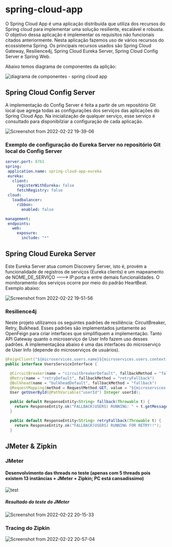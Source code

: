 # spring-cloud-app

O Spring Cloud App é uma aplicação distribuída que utiliza dos recursos do Spring cloud para implementar uma solução resiliente, escalável e robusta. O objetivo dessa aplicação é implementar os requisitos não funcionais citados anteriormente. Nesta aplicação fazemos uso de vários recursos do ecossistema Spring. Os principais recursos usados são Spring Cloud Gateway, Resilience4j, Spring Cloud Eureka Server, Spring Cloud Config Server e Spring Web.

Abaixo temos diagrama de componentes da aplição:

![diagrama de componentes - spring cloud app](https://user-images.githubusercontent.com/52352222/155230401-658e3025-0083-4819-b323-116362e34f4d.png)

## Spring Cloud Config Server
 A implementação do Config Server é feita a partir de um repositório Git local que agrega todas as configurações dos serviços das aplicações do Spring Cloud App. Na inicialização de qualquer serviço, esse serviço é consultado para disponibilziar a configuração de cada aplicação.

 ![Screenshot from 2022-02-22 19-39-06](https://user-images.githubusercontent.com/52352222/155231559-a1331ef0-9475-47d4-8b82-ddbb67e6d88f.png)
 
 ### Exemplo de configuração do Eureka Server no repositório Git local do Config Server
 ```yaml
 server.port: 8761
spring:
  application.name: spring-cloud-app-eureka
  eureka:
    client:
      registerWithEureka: false
      fetchRegistry: false
  cloud:
    loadbalancer:
      ribbon:
        enabled: false

management:
  endpoints:
    web:
      exposure:
        include: "*"
 ```
## Spring Cloud Eureka Server
   Este Eureka Server atua comom Discovery Server, isto é, provém a funcionalidade de registros de serviços (Eureka clients) e um mapeamento de NOME_DE_SERVIÇO ---> IP:porta e entre demais funcionalidades. O monitoramento dos serviços ocorre por meio do padrão HeartBeat. Exemplo abaixo:
   
   ![Screenshot from 2022-02-22 19-51-56](https://user-images.githubusercontent.com/52352222/155233520-b73775cc-5ed9-4e62-9032-ffe21f249e49.png)

### Resilience4j
  Neste projeto utilizamos os seguintes padrões de resiliência: CircuitBreaker, Retry, Bulkhead. Esses padrões são implementados juntamente ao OpenFeign para criar interfaces que simplifiquem a implementação. Tanto API Gateway quanto o microserviço de User Info fazem uso desses padrões. A implementaçãoa abaixo é uma das interfaces do microserviço de User Info (depende do microserviços de usuários).
  
```Java
@FeignClient("${microservices.users.name}${microservices.users.context-path}")
public interface UsersServiceInterface {

  @CircuitBreaker(name = "circuitbreakerDefault", fallbackMethod = "fallback")
  @Retry(name = "retryDefault", fallbackMethod = "retryFallback")
  @Bulkhead(name = "bulkheadDefault", fallbackMethod = "fallback")
  @RequestMapping(method = RequestMethod.GET, value = "${microservices.users.endpoint}/{userId}", consumes = "application/json")
  User getUserById(@PathVariable("userId") Integer userId);

  public default ResponseEntity<String> fallback(Throwable t) {
    return ResponseEntity.ok("FALLBACK(USERS) RUNNING: " + t.getMessage());
  }

  public default ResponseEntity<String> retryFallback(Throwable t) {
    return ResponseEntity.ok("FALLBACK(USERS) RUNNING FOR RETRY!!");
  }
```

## JMeter & Zipkin
  ### JMeter
  #### Desenvolvimento das threads no teste (apenas com 5 threads pois existem 13 instâncias  + JMeter + Zipkin; PC está cansadíssimo)
  ![test](https://user-images.githubusercontent.com/52352222/155240132-f70bcf77-e24b-4a67-b8d8-60ce4b3119b9.png)
  
  ##### Resultado do teste do JMeter 
  ![Screenshot from 2022-02-22 20-15-33](https://user-images.githubusercontent.com/52352222/155240011-613b5fce-e41e-46c0-936b-edabf28df493.png)
  
  ### Tracing do Zipkin
  ![Screenshot from 2022-02-22 20-57-04](https://user-images.githubusercontent.com/52352222/155240023-90a1ad56-0513-4595-97be-2824db44c17a.png)
